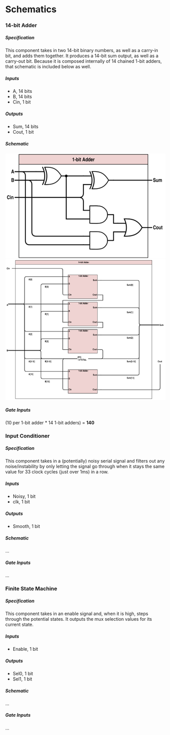 # Schematics


### 14-bit Adder

##### Specification
This component takes in two 14-bit binary numbers, as well as a carry-in bit, and adds them together. It produces a 14-bit sum output, as well as a carry-out bit. Because it is composed internally of 14 chained 1-bit adders, that schematic is included below as well.

##### Inputs
* A, 14 bits
* B, 14 bits
* Cin, 1 bit

##### Outputs
* Sum, 14 bits
* Cout, 1 bit

##### Schematic
![1-bit Adder](images/adder1schematic.png)
![14-bit Adder](images/adder14schematic.png)

##### Gate Inputs
(10 per 1-bit adder * 14 1-bit adders) = **140**


### Input Conditioner

##### Specification
This component takes in a (potentially) noisy serial signal and filters out any noise/instability by only letting the signal go through when it stays the same value for 33 clock cycles (just over 1ms) in a row.

##### Inputs
* Noisy, 1 bit
* clk, 1 bit

##### Outputs
* Smooth, 1 bit

##### Schematic
...

##### Gate Inputs
...


### Finite State Machine

##### Specification
This component takes in an enable signal and, when it is high, steps through the potential states. It outputs the mux selection values for its current state.

##### Inputs
* Enable, 1 bit

##### Outputs
* Sel0, 1 bit
* Sel1, 1 bit

##### Schematic
...

##### Gate Inputs
...
